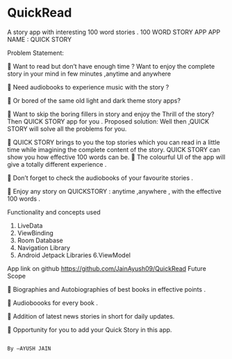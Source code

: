 # QuickRead
A story app with interesting 100 word stories .
                                                          100 WORD STORY APP
APP NAME : QUICK STORY	

Problem Statement:

	Want to read but don’t have enough time ? Want to enjoy the complete story in your mind in few minutes ,anytime and anywhere

	  Need audiobooks  to experience music with the story ?

	 Or bored of the same old light and dark theme story apps? 

	Want to skip the boring fillers in story and enjoy the Thrill of the story?  
Then  QUICK STORY app for you .
Proposed solution:
Well then ,QUICK STORY will solve all the problems for you.

	QUICK STORY brings to you the top stories which you can read in a little time  while imagining the complete content of the story. QUICK STORY can show you  how effective  100 words  can be.
	The colourful UI of the app will give a totally different experience .

	Don’t forget to check the audiobooks of your favourite stories .

	Enjoy any story on QUICKSTORY : anytime ,anywhere , with the effective 100 words .

Functionality and concepts used
1. LiveData
2. ViewBinding
3. Room Database
4. Navigation Library
5. Android Jetpack Libraries
6.ViewModel
                 
                              

App link on github
https://github.com/JainAyush09/QuickRead
Future Scope

	Biographies and Autobiographies of best books in effective points . 

	Audioboooks for every book .

	Addition of latest news stories in short for daily updates.

	Opportunity for you to add your Quick Story in this app.

                              




                            


                                                                                                                                             By –AYUSH JAIN
